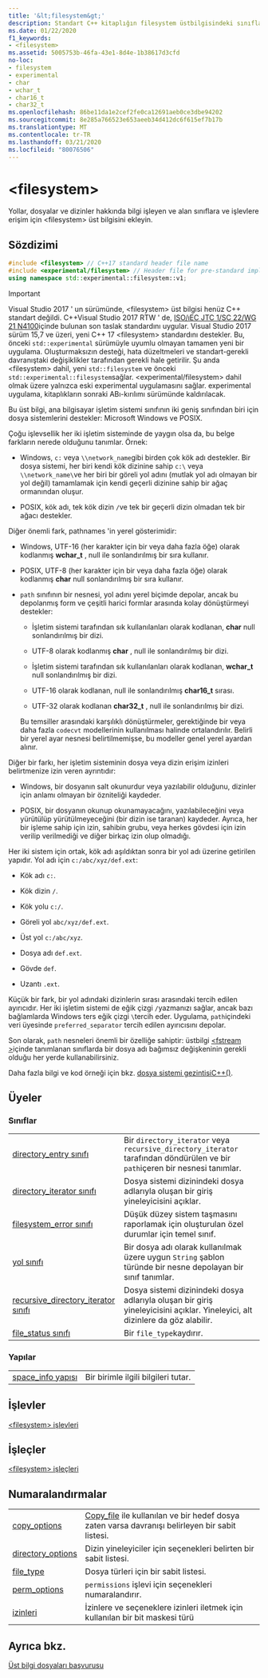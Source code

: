 ```yaml
---
title: '&lt;filesystem&gt;'
description: Standart C++ kitaplığın filesystem üstbilgisindeki sınıfları, işlevleri ve türleri açıklar.
ms.date: 01/22/2020
f1_keywords:
- <filesystem>
ms.assetid: 5005753b-46fa-43e1-8d4e-1b38617d3cfd
no-loc:
- filesystem
- experimental
- char
- wchar_t
- char16_t
- char32_t
ms.openlocfilehash: 86be11da1e2cef2fe0ca12691aeb0ce3dbe94202
ms.sourcegitcommit: 8e285a766523e653aeeb34d412dc6f615ef7b17b
ms.translationtype: MT
ms.contentlocale: tr-TR
ms.lasthandoff: 03/21/2020
ms.locfileid: "80076506"
---
```

# &lt;filesystem&gt;

Yollar, dosyalar ve dizinler hakkında bilgi işleyen ve alan sınıflara ve işlevlere erişim için &lt;filesystem> üst bilgisini ekleyin.

## <a name="syntax"></a>Sözdizimi

```cpp
#include <filesystem> // C++17 standard header file name
#include <experimental/filesystem> // Header file for pre-standard implementation
using namespace std::experimental::filesystem::v1;
```

> [!IMPORTANT]
> Visual Studio 2017 ' un sürümünde, \<filesystem> üst bilgisi henüz C++ standart değildi. C++Visual Studio 2017 RTW ' de, [ISO/ıEC JTC 1/SC 22/WG 21 N4100](https://wg21.link/n4100)içinde bulunan son taslak standardını uygular. Visual Studio 2017 sürüm 15,7 ve üzeri, yeni C++ 17 \<filesystem> standardını destekler.
> Bu, önceki `std::experimental` sürümüyle uyumlu olmayan tamamen yeni bir uygulama. Oluşturmaksızın desteği, hata düzeltmeleri ve standart-gerekli davranıştaki değişiklikler tarafından gerekli hale getirilir. Şu anda \<filesystem> dahil, yeni `std::filesystem` ve önceki `std::experimental::filesystem`sağlar. \<experimental/filesystem> dahil olmak üzere yalnızca eski experimental uygulamasını sağlar. experimental uygulama, kitaplıkların sonraki ABı-kırılımı sürümünde kaldırılacak.

Bu üst bilgi, ana bilgisayar işletim sistemi sınıfının iki geniş sınıfından biri için dosya sistemlerini destekler: Microsoft Windows ve POSIX.

Çoğu işlevsellik her iki işletim sisteminde de yaygın olsa da, bu belge farkların nerede olduğunu tanımlar. Örnek:

- Windows, `c:` veya `\\network_name`gibi birden çok kök adı destekler. Bir dosya sistemi, her biri kendi kök dizinine sahip `c:\` veya `\\network_name\`ve her biri bir göreli yol adını (mutlak yol adı olmayan bir yol değil) tamamlamak için kendi geçerli dizinine sahip bir ağaç ormanından oluşur.

- POSIX, kök adı, tek kök dizin `/`ve tek bir geçerli dizin olmadan tek bir ağacı destekler.

Diğer önemli fark, pathnames 'in yerel gösterimidir:

- Windows, UTF-16 (her karakter için bir veya daha fazla öğe) olarak kodlanmış **wchar_t** , null ile sonlandırılmış bir sıra kullanır.

- POSIX, UTF-8 (her karakter için bir veya daha fazla öğe) olarak kodlanmış **char** null sonlandırılmış bir sıra kullanır.

- `path` sınıfının bir nesnesi, yol adını yerel biçimde depolar, ancak bu depolanmış form ve çeşitli harici formlar arasında kolay dönüştürmeyi destekler:

  - İşletim sistemi tarafından sık kullanılanları olarak kodlanan, **char** null sonlandırılmış bir dizi.

  - UTF-8 olarak kodlanmış **char** , null ile sonlandırılmış bir dizi.

  - İşletim sistemi tarafından sık kullanılanları olarak kodlanan, **wchar_t** null sonlandırılmış bir dizi.

  - UTF-16 olarak kodlanan, null ile sonlandırılmış **char16_t** sırası.

  - UTF-32 olarak kodlanan **char32_t** , null ile sonlandırılmış bir dizi.

  Bu temsiller arasındaki karşılıklı dönüştürmeler, gerektiğinde bir veya daha fazla `codecvt` modellerinin kullanılması halinde ortalandırılır. Belirli bir yerel ayar nesnesi belirtilmemişse, bu modeller genel yerel ayardan alınır.

Diğer bir farkı, her işletim sisteminin dosya veya dizin erişim izinleri belirtmenize izin veren ayrıntıdır:

- Windows, bir dosyanın salt okunurdur veya yazılabilir olduğunu, dizinler için anlamı olmayan bir özniteliği kaydeder.

- POSIX, bir dosyanın okunup okunamayacağını, yazılabileceğini veya yürütülüp yürütülmeyeceğini (bir dizin ise taranan) kaydeder. Ayrıca, her bir işleme sahip için izin, sahibin grubu, veya herkes gövdesi için izin verilip verilmediği ve diğer birkaç izin olup olmadığı.

Her iki sistem için ortak, kök adı aşıldıktan sonra bir yol adı üzerine getirilen yapıdır. Yol adı için `c:/abc/xyz/def.ext`:

- Kök adı `c:`.

- Kök dizin `/`.

- Kök yolu `c:/`.

- Göreli yol `abc/xyz/def.ext`.

- Üst yol `c:/abc/xyz`.

- Dosya adı `def.ext`.

- Gövde `def`.

- Uzantı `.ext`.

Küçük bir fark, bir yol adındaki dizinlerin sırası arasındaki tercih edilen ayırıcıdır. Her iki işletim sistemi de eğik çizgi `/`yazmanızı sağlar, ancak bazı bağlamlarda Windows ters eğik çizgi `\`tercih eder. Uygulama, `path`içindeki veri üyesinde `preferred_separator` tercih edilen ayırıcısını depolar.

Son olarak, `path` nesneleri önemli bir özelliğe sahiptir: üstbilgi [\<fstream >](fstream.md)içinde tanımlanan sınıflarda bir dosya adı bağımsız değişkeninin gerekli olduğu her yerde kullanabilirsiniz.

Daha fazla bilgi ve kod örneği için bkz. [dosya sistemi gezintisiC++()](../standard-library/file-system-navigation.md).

## <a name="members"></a>Üyeler

### <a name="classes"></a>Sınıflar

|||
|-|-|
|[directory_entry sınıfı](../standard-library/directory-entry-class.md)|Bir `directory_iterator` veya `recursive_directory_iterator` tarafından döndürülen ve bir `path`içeren bir nesnesi tanımlar.|
|[directory_iterator sınıfı](../standard-library/directory-iterator-class.md)|Dosya sistemi dizinindeki dosya adlarıyla oluşan bir giriş yineleyicisini açıklar.|
|[filesystem_error sınıfı](../standard-library/filesystem-error-class.md)|Düşük düzey sistem taşmasını raporlamak için oluşturulan özel durumlar için temel sınıf.|
|[yol sınıfı](../standard-library/path-class.md)|Bir dosya adı olarak kullanılmak üzere uygun `String` şablon türünde bir nesne depolayan bir sınıf tanımlar.|
|[recursive_directory_iterator sınıfı](../standard-library/recursive-directory-iterator-class.md)|Dosya sistemi dizinindeki dosya adlarıyla oluşan bir giriş yineleyicisini açıklar. Yineleyici, alt dizinlere da göz alabilir.|
|[file_status sınıfı](../standard-library/file-status-class.md)|Bir `file_type`kaydırır.|

### <a name="structs"></a>Yapılar

|||
|-|-|
|[space_info yapısı](../standard-library/space-info-structure.md)|Bir birimle ilgili bilgileri tutar.|

## <a name="functions"></a>İşlevler

[\<filesystem> işlevleri](../standard-library/filesystem-functions.md)

## <a name="operators"></a>İşleçler

[\<filesystem> işleçleri](../standard-library/filesystem-operators.md)

## <a name="enumerations"></a>Numaralandırmalar

|||
|-|-|
|[copy_options](../standard-library/filesystem-enumerations.md#copy_options)|[Copy_file](../standard-library/filesystem-functions.md#copy_file) ile kullanılan ve bir hedef dosya zaten varsa davranışı belirleyen bir sabit listesi.|
|[directory_options](../standard-library/filesystem-enumerations.md#directory_options)|Dizin yineleyiciler için seçenekleri belirten bir sabit listesi.|
|[file_type](../standard-library/filesystem-enumerations.md#file_type)|Dosya türleri için bir sabit listesi.|
|[perm_options](../standard-library/filesystem-enumerations.md#perm_options)| `permissions` işlevi için seçenekleri numaralandırır. |
|[izinleri](../standard-library/filesystem-enumerations.md#perms)|İzinlere ve seçeneklere izinleri iletmek için kullanılan bir bit maskesi türü|

## <a name="see-also"></a>Ayrıca bkz.

[Üst bilgi dosyaları başvurusu](../standard-library/cpp-standard-library-header-files.md)
